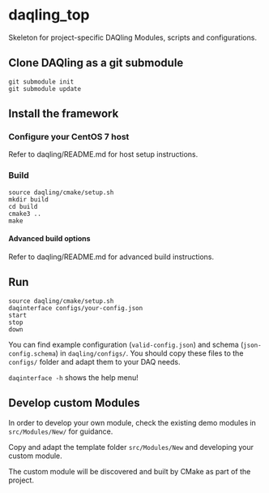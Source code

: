 # daqling_top

Skeleton for project-specific DAQling Modules, scripts and configurations.

## Clone DAQling as a git submodule

    git submodule init
    git submodule update

## Install the framework

### Configure your CentOS 7 host

Refer to daqling/README.md for host setup instructions.

### Build

    source daqling/cmake/setup.sh
    mkdir build
    cd build
    cmake3 ..
    make

#### Advanced build options

Refer to daqling/README.md for advanced build instructions.

## Run

    source daqling/cmake/setup.sh
    daqinterface configs/your-config.json
    start
    stop
    down

You can find example configuration (`valid-config.json`) and schema (`json-config.schema`) in `daqling/configs/`. You should copy these files to the `configs/` folder and adapt them to your DAQ needs.

`daqinterface -h` shows the help menu!

## Develop custom Modules

In order to develop your own module, check the existing demo modules in `src/Modules/New/` for guidance.

Copy and adapt the template folder `src/Modules/New` and developing your custom module.

The custom module will be discovered and built by CMake as part of the project.
